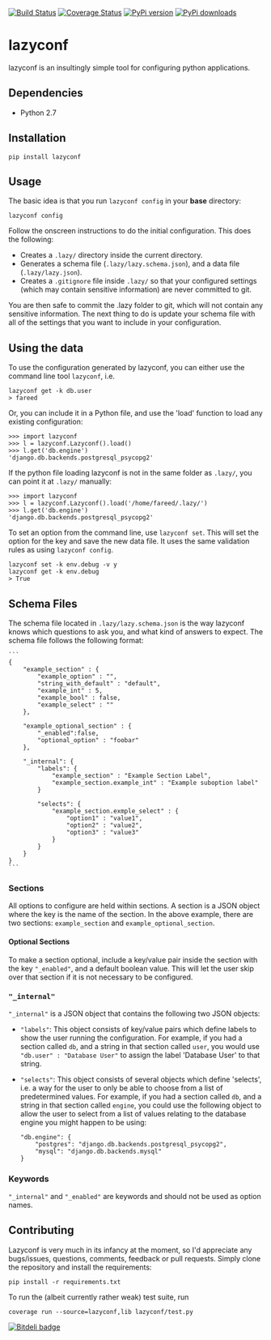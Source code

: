 [![Build Status](https://travis-ci.org/fmd/lazyconf.png?branch=master)](https://travis-ci.org/fmd/lazyconf)
[![Coverage Status](https://coveralls.io/repos/fmd/lazyconf/badge.png?branch=master)](https://coveralls.io/r/fmd/lazyconf?branch=master)
[![PyPi version](https://pypip.in/v/lazyconf/badge.png)](https://crate.io/packages/lazyconf/)
[![PyPi downloads](https://pypip.in/d/lazyconf/badge.png)](https://crate.io/packages/lazyconf/)

# lazyconf
lazyconf is an insultingly simple tool for configuring python applications. 

## Dependencies
* Python 2.7

## Installation

    pip install lazyconf

## Usage

The basic idea is that you run `lazyconf config` in your **base** directory:

    lazyconf config

Follow the onscreen instructions to do the initial configuration. This does the following:

* Creates a `.lazy/` directory inside the current directory.
* Generates a schema file (`.lazy/lazy.schema.json`), and a data file (`.lazy/lazy.json`).
* Creates a `.gitignore` file inside `.lazy/` so that your configured settings (which may contain sensitive information) are never committed to git.

You are then safe to commit the .lazy folder to git, which will not contain any sensitive information. The next thing to do is update your schema file with all of the settings that you want to include in your configuration.

## Using the data

To use the configuration generated by lazyconf, you can either use the command line tool `lazyconf`, i.e.

    lazyconf get -k db.user
    > fareed

Or, you can include it in a Python file, and use the 'load' function to load any existing configuration:

    >>> import lazyconf
    >>> l = lazyconf.Lazyconf().load()
    >>> l.get('db.engine')
    'django.db.backends.postgresql_psycopg2'

If the python file loading lazyconf is not in the same folder as `.lazy/`, you can point it at `.lazy/` manually:

    >>> import lazyconf
    >>> l = lazyconf.Lazyconf().load('/home/fareed/.lazy/')
    >>> l.get('db.engine')
    'django.db.backends.postgresql_psycopg2'

To set an option from the command line, use `lazyconf set`. This will set the option for the key and save the new data file. It uses the same validation rules as using `lazyconf config`.

    lazyconf set -k env.debug -v y
    lazyconf get -k env.debug
    > True

## Schema Files

The schema file located in `.lazy/lazy.schema.json` is the way lazyconf knows which questions to ask you, and what kind of answers to expect. The schema file follows the following format:

    ```
    {
        "example_section" : {
            "example_option" : "",
            "string_with_default" : "default",
            "example_int" : 5,
            "example_bool" : false,
            "example_select" : ""
        },
        
        "example_optional_section" : {
            "_enabled":false,
            "optional_option" : "foobar"
        },

        "_internal": {
            "labels": {
                "example_section" : "Example Section Label",
                "example_section.example_int" : "Example suboption label"
            }
            
            "selects": {
                "example_section.exmple_select" : {
                    "option1" : "value1",
                    "option2" : "value2",
                    "option3" : "value3"
                }
            }   
        }   
    }
    ```

### Sections

All options to configure are held within sections. A section is a JSON object where the key is the name of the section. In the above example, there are two sections: `example_section` and `example_optional_section`. 

#### Optional Sections

To make a section optional, include a key/value pair inside the section with the key `"_enabled"`, and a default boolean value. This will let the user skip over that section if it is not necessary to be configured.

### `"_internal"`

`"_internal"` is a JSON object that contains the following two JSON objects:

* `"labels"`: This object consists of key/value pairs which define labels to show the user running the configuration. For example, if you had a section called `db`, and a string in that section called `user`, you would use `"db.user" : "Database User"` to assign the label 'Database User' to that string.

* `"selects"`: This object consists of several objects which define 'selects', i.e. a way for the user to only be able to choose from a list of predetermined values. For example, if you had a section called `db`, and a string in that section called `engine`, you could use the following object to allow the user to select from a list of values relating to the database engine you might happen to be using:

    ```
    "db.engine": {
        "postgres": "django.db.backends.postgresql_psycopg2", 
        "mysql": "django.db.backends.mysql"
    }
    ```

### Keywords
`"_internal"` and `"_enabled"` are keywords and should not be used as option names.

## Contributing

Lazyconf is very much in its infancy at the moment, so I'd appreciate any bugs/issues, questions, comments, feedback or pull requests. Simply clone the repository and install the requirements:

    pip install -r requirements.txt

To run the (albeit currently rather weak) test suite, run

    coverage run --source=lazyconf,lib lazyconf/test.py


[![Bitdeli badge](https://d2weczhvl823v0.cloudfront.net/fmd/lazyconf/trend.png)]()
